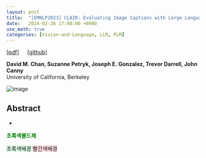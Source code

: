 ```yaml
---
layout: post
title:  "[EMNLP2023] CLAIR: Evaluating Image Captions with Large Language Models"
date:   2024-02-26 17:00:00 +0900
use_math: true
categories: [Vision-and-Language, LLM, PLM]
---
```


[[pdf]](https://aclanthology.org/2023.emnlp-main.841v2.pdf) &emsp;
[[github]](https://davidmchan.github.io/clair/)

**David M. Chan, Suzanne Petryk, Joseph E. Gonzalez, Trevor Darrell, John Canny**
<br> University of California, Berkeley &emsp;

![image](https://github.com/yong1-kim/yong1-kim.github.io/assets/42200027/ae8bbd04-baed-4689-b435-9e142546d4e0)

## Abstract
- 






<span style='color:green;font-weight:bold'> 초록색볼드체 </span>

<span style='background-color: #dcffe4'> 초록색배경 </span>
<span style='background-color: #ffdce0'> 빨간색배경 </span>
